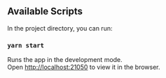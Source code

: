 ## Available Scripts

In the project directory, you can run:

### `yarn start`

Runs the app in the development mode.<br />
Open [http://localhost:21050](http://localhost:21050) to view it in the browser.